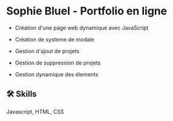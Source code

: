 
# Sophie Bluel - Portfolio en ligne

- Création d'une page web dynamique avec JavaScript

- Création de systeme de modale

- Gestion d'ajout de projets

- Gestion de suppression de projets

- Gestion dynamique des élements


## 🛠 Skills
Javascript, HTML, CSS

